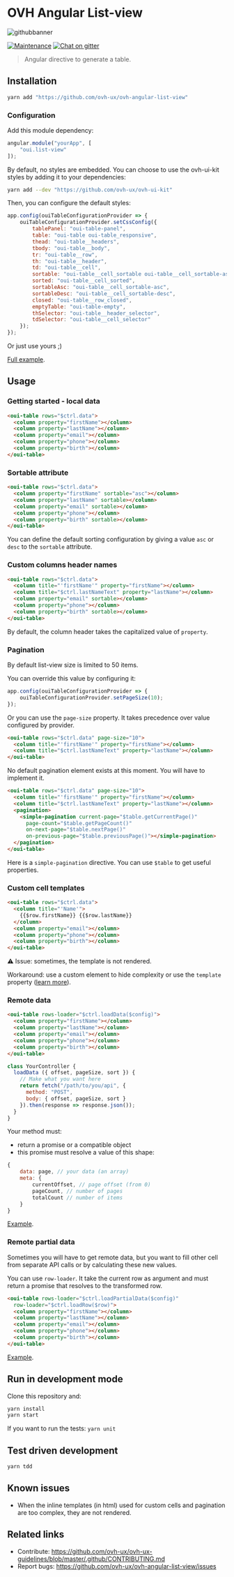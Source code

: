 # OVH Angular List-view

![githubbanner](https://user-images.githubusercontent.com/3379410/27423240-3f944bc4-5731-11e7-87bb-3ff603aff8a7.png)

[![Maintenance](https://img.shields.io/maintenance/yes/2017.svg)]() [![Chat on gitter](https://img.shields.io/gitter/room/ovh/ux.svg)](https://gitter.im/ovh/ux)

> Angular directive to generate a table.

## Installation

```bash
yarn add "https://github.com/ovh-ux/ovh-angular-list-view"
```

### Configuration

Add this module dependency:

```javascript
angular.module("yourApp", [
    "oui.list-view"
]);
```

By default, no styles are embedded. You can choose to use the ovh-ui-kit styles by adding it to your dependencies:

```bash
yarn add --dev "https://github.com/ovh-ux/ovh-ui-kit"
```

Then, you can configure the default styles:

```javascript
app.config(ouiTableConfigurationProvider => {
    ouiTableConfigurationProvider.setCssConfig({
        tablePanel: "oui-table-panel",
        table: "oui-table oui-table_responsive",
        thead: "oui-table__headers",
        tbody: "oui-table__body",
        tr: "oui-table__row",
        th: "oui-table__header",
        td: "oui-table__cell",
        sortable: "oui-table__cell_sortable oui-table__cell_sortable-asc",
        sorted: "oui-table__cell_sorted",
        sortableAsc: "oui-table__cell_sortable-asc",
        sortableDesc: "oui-table__cell_sortable-desc",
        closed: "oui-table__row_closed",
        emptyTable: "oui-table-empty",
        thSelector: "oui-table__header_selector",
        tdSelector: "oui-table__cell_selector"
    });
});
```

Or just use yours ;)

[Full example](preview/index.js#L12).

## Usage

### Getting started - local data

```html
<oui-table rows="$ctrl.data">
  <column property="firstName"></column>
  <column property="lastName"></column>
  <column property="email"></column>
  <column property="phone"></column>
  <column property="birth"></column>
</oui-table>
```

### Sortable attribute

```html
<oui-table rows="$ctrl.data">
  <column property="firstName" sortable="asc"></column>
  <column property="lastName" sortable></column>
  <column property="email" sortable></column>
  <column property="phone"></column>
  <column property="birth" sortable></column>
</oui-table>
```

You can define the default sorting configuration by giving a value `asc` or `desc` to the `sortable` attribute.

### Custom columns header names

```html
<oui-table rows="$ctrl.data">
  <column title="'firstName'" property="firstName"></column>
  <column title="$ctrl.lastNameText" property="lastName"></column>
  <column property="email" sortable></column>
  <column property="phone"></column>
  <column property="birth" sortable></column>
</oui-table>
```

By default, the column header takes the capitalized value of `property`.

### Pagination

By default list-view size is limited to 50 items.

You can override this value by configuring it:

```javascript
app.config(ouiTableConfigurationProvider => {
    ouiTableConfigurationProvider.setPageSize(10);
});
```

Or you can use the `page-size` property. It takes precedence over value configured by provider.

```html
<oui-table rows="$ctrl.data" page-size="10">
  <column title="'firstName'" property="firstName"></column>
  <column title="$ctrl.lastNameText" property="lastName"></column>
</oui-table>
```

No default pagination element exists at this moment. You will have to implement it.

```html
<oui-table rows="$ctrl.data" page-size="10">
  <column title="'firstName'" property="firstName"></column>
  <column title="$ctrl.lastNameText" property="lastName"></column>
  <pagination>
    <simple-pagination current-page="$table.getCurrentPage()"
      page-count="$table.getPageCount()"
      on-next-page="$table.nextPage()"
      on-previous-page="$table.previousPage()"></simple-pagination>
  </pagination>
</oui-table>
```

Here is a `simple-pagination` directive. You can use `$table` to get useful properties.

### Custom cell templates

```html
<oui-table rows="$ctrl.data">
  <column title="'Name'">
    {{$row.firstName}} {{$row.lastName}}
  </column>
  <column property="email"></column>
  <column property="phone"></column>
  <column property="birth"></column>
</oui-table>
```

:warning: Issue: sometimes, the template is not rendered.

Workaround: use a custom element to hide complexity or use the `template` property ([learn more](preview/preview.md#L141)).

### Remote data

```html
<oui-table rows-loader="$ctrl.loadData($config)">
  <column property="firstName"></column>
  <column property="lastName"></column>
  <column property="email"></column>
  <column property="phone"></column>
  <column property="birth"></column>
</oui-table>
```

```javascript
class YourController {
  loadData ({ offset, pageSize, sort }) {
    // Make what you want here
    return fetch("/path/to/you/api", {
      method: "POST",
      body: { offset, pageSize, sort }
    }).then(response => response.json());
  }
}
```

Your method must:

 * return a promise or a compatible object
 * this promise must resolve a value of this shape:

```javascript
{
    data: page, // your data (an array)
    meta: {
        currentOffset, // page offset (from 0)
        pageCount, // number of pages
        totalCount // number of items
    }
}
```

[Example](preview/index.controller.js#L28).

### Remote partial data

Sometimes you will have to get remote data, but you want to fill other cell from separate API calls or by calculating these new values.

You can use `row-loader`. It take the current row as argument and must return a promise that resolves to the transformed row.

```html
<oui-table rows-loader="$ctrl.loadPartialData($config)"
  row-loader="$ctrl.loadRow($row)">
  <column property="firstName"></column>
  <column property="lastName"></column>
  <column property="email"></column>
  <column property="phone"></column>
  <column property="birth"></column>
</oui-table>
```

[Example](preview/index.controller.js#L66).

## Run in development mode

Clone this repository and:

```bash
yarn install
yarn start
```

If you want to run the tests: `yarn unit`

## Test driven development

```bash
yarn tdd
```

## Known issues

 * When the inline templates (in html) used for custom cells and pagination are too complex, they are not rendered.

## Related links

 * Contribute: https://github.com/ovh-ux/ovh-ux-guidelines/blob/master/.github/CONTRIBUTING.md
 * Report bugs: https://github.com/ovh-ux/ovh-angular-list-view/issues

